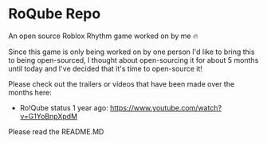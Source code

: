 # RoQube Repo
 An open source Roblox Rhythm game worked on by me :fire:

Since this game is only being worked on by one person I'd like to bring this to being open-sourced, I thought about open-sourcing it for about 5 months until today and I've decided that it's time to open-source it!

Please check out the trailers or videos that have been made over the months here:

 - Ro!Qube status 1 year ago: https://www.youtube.com/watch?v=G1YoBnpXpdM

Please read the README.MD
